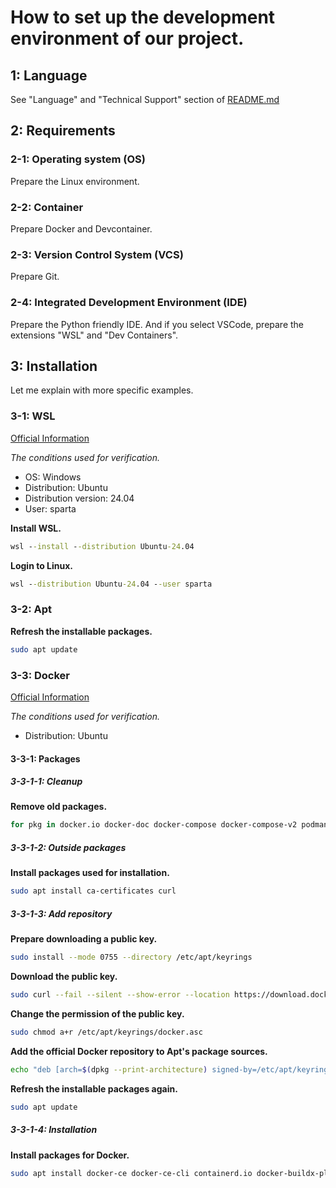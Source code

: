 # How to set up the development environment of our project.

## 1: Language

See "Language" and "Technical Support" section of [README.md](README.md)

## 2: Requirements

### 2-1: Operating system (OS)

Prepare the Linux environment.

### 2-2: Container

Prepare Docker and Devcontainer.

### 2-3: Version Control System (VCS)

Prepare Git.

### 2-4: Integrated Development Environment (IDE)

Prepare the Python friendly IDE.
And if you select VSCode, prepare the extensions "WSL" and "Dev Containers".

## 3: Installation

Let me explain with more specific examples.

### 3-1: WSL

[Official Information](https://learn.microsoft.com/en-us/windows/wsl/install)

_The conditions used for verification._

- OS: Windows
- Distribution: Ubuntu
- Distribution version: 24.04
- User: sparta

**Install WSL.**

```bat
wsl --install --distribution Ubuntu-24.04
```

**Login to Linux.**

```bat
wsl --distribution Ubuntu-24.04 --user sparta
```

### 3-2: Apt

**Refresh the installable packages.**

```bash
sudo apt update
```

### 3-3: Docker

[Official Information](https://docs.docker.com/engine/install/)

_The conditions used for verification._

- Distribution: Ubuntu

#### 3-3-1: Packages

##### 3-3-1-1: Cleanup

**Remove old packages.**

```bash
for pkg in docker.io docker-doc docker-compose docker-compose-v2 podman-docker containerd runc; do sudo apt remove $pkg; done
```

##### 3-3-1-2: Outside packages

**Install packages used for installation.**

```bash
sudo apt install ca-certificates curl
```

##### 3-3-1-3: Add repository

**Prepare downloading a public key.**

```bash
sudo install --mode 0755 --directory /etc/apt/keyrings
```

**Download the public key.**

```bash
sudo curl --fail --silent --show-error --location https://download.docker.com/linux/ubuntu/gpg --output /etc/apt/keyrings/docker.asc
```

**Change the permission of the public key.**

```bash
sudo chmod a+r /etc/apt/keyrings/docker.asc
```

**Add the official Docker repository to Apt's package sources.**

```bash
echo "deb [arch=$(dpkg --print-architecture) signed-by=/etc/apt/keyrings/docker.asc] https://download.docker.com/linux/ubuntu $(. /etc/os-release && echo "${UBUNTU_CODENAME:-$VERSION_CODENAME}") stable" | sudo tee /etc/apt/sources.list.d/docker.list > /dev/null
```

**Refresh the installable packages again.**

```bash
sudo apt update
```

##### 3-3-1-4: Installation

**Install packages for Docker.**

```bash
sudo apt install docker-ce docker-ce-cli containerd.io docker-buildx-plugin docker-compose-plugin
```
